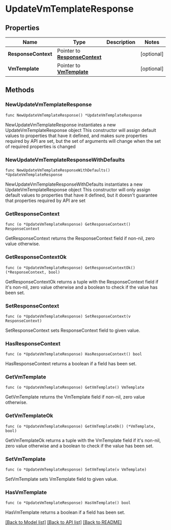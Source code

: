 # UpdateVmTemplateResponse

## Properties

Name | Type | Description | Notes
------------ | ------------- | ------------- | -------------
**ResponseContext** | Pointer to [**ResponseContext**](ResponseContext.md) |  | [optional] 
**VmTemplate** | Pointer to [**VmTemplate**](VmTemplate.md) |  | [optional] 

## Methods

### NewUpdateVmTemplateResponse

`func NewUpdateVmTemplateResponse() *UpdateVmTemplateResponse`

NewUpdateVmTemplateResponse instantiates a new UpdateVmTemplateResponse object
This constructor will assign default values to properties that have it defined,
and makes sure properties required by API are set, but the set of arguments
will change when the set of required properties is changed

### NewUpdateVmTemplateResponseWithDefaults

`func NewUpdateVmTemplateResponseWithDefaults() *UpdateVmTemplateResponse`

NewUpdateVmTemplateResponseWithDefaults instantiates a new UpdateVmTemplateResponse object
This constructor will only assign default values to properties that have it defined,
but it doesn't guarantee that properties required by API are set

### GetResponseContext

`func (o *UpdateVmTemplateResponse) GetResponseContext() ResponseContext`

GetResponseContext returns the ResponseContext field if non-nil, zero value otherwise.

### GetResponseContextOk

`func (o *UpdateVmTemplateResponse) GetResponseContextOk() (*ResponseContext, bool)`

GetResponseContextOk returns a tuple with the ResponseContext field if it's non-nil, zero value otherwise
and a boolean to check if the value has been set.

### SetResponseContext

`func (o *UpdateVmTemplateResponse) SetResponseContext(v ResponseContext)`

SetResponseContext sets ResponseContext field to given value.

### HasResponseContext

`func (o *UpdateVmTemplateResponse) HasResponseContext() bool`

HasResponseContext returns a boolean if a field has been set.

### GetVmTemplate

`func (o *UpdateVmTemplateResponse) GetVmTemplate() VmTemplate`

GetVmTemplate returns the VmTemplate field if non-nil, zero value otherwise.

### GetVmTemplateOk

`func (o *UpdateVmTemplateResponse) GetVmTemplateOk() (*VmTemplate, bool)`

GetVmTemplateOk returns a tuple with the VmTemplate field if it's non-nil, zero value otherwise
and a boolean to check if the value has been set.

### SetVmTemplate

`func (o *UpdateVmTemplateResponse) SetVmTemplate(v VmTemplate)`

SetVmTemplate sets VmTemplate field to given value.

### HasVmTemplate

`func (o *UpdateVmTemplateResponse) HasVmTemplate() bool`

HasVmTemplate returns a boolean if a field has been set.


[[Back to Model list]](../README.md#documentation-for-models) [[Back to API list]](../README.md#documentation-for-api-endpoints) [[Back to README]](../README.md)


